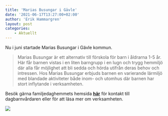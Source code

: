 ```yaml
---
title: 'Marias Busungar i Gävle'
date: '2021-06-17T13:27:00+02:00'
author: 'Erik Hammargren'
layout: post
categories:
    - Aktuellt
---
```


Nu i juni startade Marias Busungar i Gävle kommun.

> Marias Busungar är ett alternativ till förskola för barn i åldrarna 1-5 år. Här får barnen vistas i en liten barngrupp i en lugn och trygg hemmiljö där alla får möjlighet att bli sedda och hörda utifrån deras behov och intressen. Hos Marias Busungar erbjuds barnen en varierande lärmiljö med blandade aktiviteter både inom- och utomhus där barnen har stort inflytande i verksamheten.

Besök gärna familjedaghemmets hemsida [**här**](https://marias-busungar.xn--dagbarnvrdare-wfb.se/) för kontakt till dagbarnvårdaren eller för att läsa mer om verksamheten.

[![](https://www.cforetaget.se/wp-content/uploads/2021/06/children-playing-grass-1130x753-1-938x625.jpg)](https://www.cforetaget.se/wp-content/uploads/2021/06/children-playing-grass-1130x753-1-938x625.jpg)